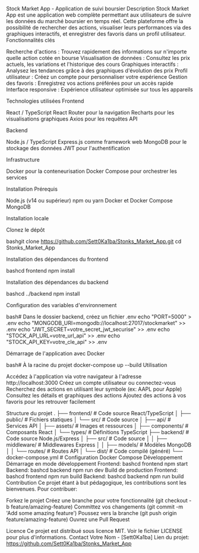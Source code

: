 Stock Market App - Application de suivi boursier
Description
Stock Market App est une application web complète permettant aux utilisateurs de suivre les données du marché boursier en temps réel. Cette plateforme offre la possibilité de rechercher des actions, visualiser leurs performances via des graphiques interactifs, et enregistrer des favoris dans un profil utilisateur.
Fonctionnalités clés

Recherche d'actions : Trouvez rapidement des informations sur n'importe quelle action cotée en bourse
Visualisation de données : Consultez les prix actuels, les variations et l'historique des cours
Graphiques interactifs : Analysez les tendances grâce à des graphiques d'évolution des prix
Profil utilisateur : Créez un compte pour personnaliser votre expérience
Gestion des favoris : Enregistrez vos actions préférées pour un accès rapide
Interface responsive : Expérience utilisateur optimisée sur tous les appareils

Technologies utilisées
Frontend

React / TypeScript
React Router pour la navigation
Recharts pour les visualisations graphiques
Axios pour les requêtes API

Backend

Node.js / TypeScript
Express.js comme framework web
MongoDB pour le stockage des données
JWT pour l'authentification

Infrastructure

Docker pour la conteneurisation
Docker Compose pour orchestrer les services

Installation
Prérequis

Node.js (v14 ou supérieur)
npm ou yarn
Docker et Docker Compose
MongoDB

Installation locale

Clonez le dépôt

bashgit clone https://github.com/Sett0Ka1ba/Stonks_Market_App.git
cd Stonks_Market_App

Installation des dépendances du frontend

bashcd frontend
npm install

Installation des dépendances du backend

bashcd ../backend
npm install

Configuration des variables d'environnement

bash# Dans le dossier backend, créez un fichier .env
echo "PORT=5000" > .env
echo "MONGODB_URI=mongodb://localhost:27017/stockmarket" >> .env
echo "JWT_SECRET=votre_secret_jwt_securise" >> .env
echo "STOCK_API_URL=votre_url_api" >> .env
echo "STOCK_API_KEY=votre_cle_api" >> .env

Démarrage de l'application avec Docker

bash# À la racine du projet
docker-compose up --build
Utilisation

Accédez à l'application via votre navigateur à l'adresse http://localhost:3000
Créez un compte utilisateur ou connectez-vous
Recherchez des actions en utilisant leur symbole (ex: AAPL pour Apple)
Consultez les détails et graphiques des actions
Ajoutez des actions à vos favoris pour les retrouver facilement

Structure du projet
.
├── frontend/                 # Code source React/TypeScript
│   ├── public/               # Fichiers statiques
│   └── src/                  # Code source
│       ├── api/              # Services API
│       ├── assets/           # Images et ressources
│       ├── components/       # Composants React
│       └── types/            # Définitions TypeScript
├── backend/                  # Code source Node.js/Express
│   ├── src/                  # Code source
│   │   ├── middleware/       # Middlewares Express
│   │   ├── models/           # Modèles MongoDB
│   │   └── routes/           # Routes API
│   └── dist/                 # Code compilé (généré)
└── docker-compose.yml        # Configuration Docker Compose
Développement
Démarrage en mode développement
Frontend:
bashcd frontend
npm start
Backend:
bashcd backend
npm run dev
Build de production
Frontend:
bashcd frontend
npm run build
Backend:
bashcd backend
npm run build
Contribution
Ce projet étant à but pédagogique, les contributions sont les bienvenues. Pour contribuer:

Forkez le projet
Créez une branche pour votre fonctionnalité (git checkout -b feature/amazing-feature)
Committez vos changements (git commit -m 'Add some amazing feature')
Poussez vers la branche (git push origin feature/amazing-feature)
Ouvrez une Pull Request

Licence
Ce projet est distribué sous licence MIT. Voir le fichier LICENSE pour plus d'informations.
Contact
Votre Nom - [Sett0Ka1ba]
Lien du projet: https://github.com/Sett0Ka1ba/Stonks_Market_App
